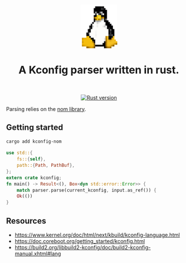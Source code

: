 <div align="center">
  <br>
  <img
    alt="Tux, the pinguin"
    src="./doc/tux.png"
    width=100px
  />
  <br/>
  <h1>A Kconfig parser written in rust.</h1>
</div>
<br/>
<p align="center">
  <a href="https://www.rust-lang.org/">
    <img src="https://img.shields.io/badge/Rust-1.70.0-green.svg?logo=rust" alt="Rust version"/>
  </a>
</p>

Parsing relies on the [nom library](https://github.com/rust-bakery/nom).
## Getting started

```bash
cargo add kconfig-nom
```

```rust
use std::{
    fs::{self},
    path::{Path, PathBuf},
};
extern crate kconfig;
fn main() -> Result<(), Box<dyn std::error::Error>> {
    match parser.parse(current_kconfig, input.as_ref()) {
    Ok(())
}
```

## Resources
 - https://www.kernel.org/doc/html/next/kbuild/kconfig-language.html
 - https://doc.coreboot.org/getting_started/kconfig.html
 - https://build2.org/libbuild2-kconfig/doc/build2-kconfig-manual.xhtml#lang
